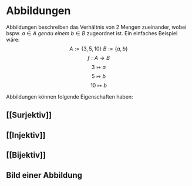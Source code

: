 # Abbildungen
Abbildungen beschreiben das Verhältnis von 2 Mengen zueinander, wobei bspw. $a\in A$ *genau einem* $b\in B$ zugeordnet ist.
Ein einfaches Beispiel wäre:
$$A:=\{3,5,10\}\ B:=\{a,b\}$$
$$f:A\rightarrow B$$
$$3\mapsto a$$
$$5\mapsto b$$
$$10\mapsto b$$

Abbildungen können folgende Eigenschaften haben:
## [[Surjektiv]]
## [[Injektiv]]
## [[Bijektiv]]
## Bild einer Abbildung